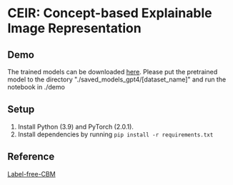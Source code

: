 # CEIR: Concept-based Explainable Image Representation

## Demo
The trained models can be downloaded [here](https://drive.google.com/drive/folders/1FFvFuBxvuZoRc3sbyEMRymjMYIyyqxsi?usp=sharing). Please put the pretrained model to the directory "./saved_models_gpt4/[dataset_name]" and run the notebook in ./demo

## Setup

1. Install Python (3.9) and PyTorch (2.0.1).
2. Install dependencies by running `pip install -r requirements.txt`

## Reference

[Label-free-CBM](https://github.com/Trustworthy-ML-Lab/Label-free-CBM)
